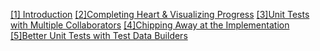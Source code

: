 [[1] Introduction](https://youtu.be/R1aO4Tmw3zA)
[[2]Completing Heart & Visualizing Progress](https://youtu.be/TyxDg70hc3g)
[[3]Unit Tests with Multiple Collaborators](https://youtu.be/hjcBgmMN8R4)
[[4]Chipping Away at the Implementation](https://youtu.be/MKKLPpOr9fk)
[[5]Better Unit Tests with Test Data Builders](https://youtu.be/gGEIRPX34us)

